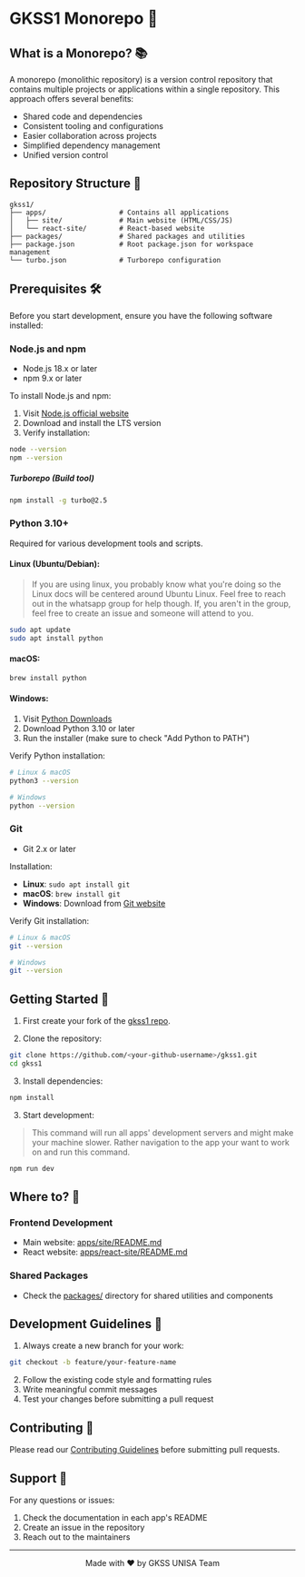 # GKSS1 Monorepo 🚀

## What is a Monorepo? 📚

A monorepo (monolithic repository) is a version control repository that contains multiple projects or applications within a single repository. This approach offers several benefits:

- Shared code and dependencies
- Consistent tooling and configurations
- Easier collaboration across projects
- Simplified dependency management
- Unified version control

## Repository Structure 📁

```
gkss1/
├── apps/                  # Contains all applications
│   ├── site/              # Main website (HTML/CSS/JS)
│   └── react-site/        # React-based website
├── packages/              # Shared packages and utilities
├── package.json           # Root package.json for workspace management
└── turbo.json             # Turborepo configuration
```

## Prerequisites 🛠️

Before you start development, ensure you have the following software installed:

### Node.js and npm

- Node.js 18.x or later
- npm 9.x or later

To install Node.js and npm:

1. Visit [Node.js official website](https://nodejs.org/)
2. Download and install the LTS version
3. Verify installation:

```bash
node --version
npm --version
```

##### Turborepo (Build tool)

```bash
npm install -g turbo@2.5
```

### Python 3.10+

Required for various development tools and scripts.

#### Linux (Ubuntu/Debian):

> If you are using linux, you probably know what you're doing so the Linux docs will be centered around Ubuntu Linux. Feel free to reach out in the whatsapp group for help though. If, you aren't in the group, feel free to create an issue and someone will attend to you.

```bash
sudo apt update
sudo apt install python
```

#### macOS:

```bash
brew install python
```

#### Windows:

1. Visit [Python Downloads](https://www.python.org/downloads/)
2. Download Python 3.10 or later
3. Run the installer (make sure to check "Add Python to PATH")

Verify Python installation:

```bash
# Linux & macOS
python3 --version

# Windows
python --version
```

### Git

- Git 2.x or later

Installation:

- **Linux**: `sudo apt install git`
- **macOS**: `brew install git`
- **Windows**: Download from [Git website](https://git-scm.com/download/win)

Verify Git installation:

```bash
# Linux & macOS
git --version

# Windows
git --version
```

## Getting Started 🚀

1. First create your fork of the [gkss1 repo](https://github.com/GKSS-UNISA/gkss1).

2. Clone the repository:

```bash
git clone https://github.com/<your-github-username>/gkss1.git
cd gkss1
```

3. Install dependencies:

```bash
npm install
```

3. Start development:

> This command will run all apps' development servers and might make your machine slower. Rather navigation to the app your want to work on and run this command.

```bash
npm run dev
```

## Where to? 🧭

### Frontend Development

- Main website: [apps/site/README.md](apps/site/README.md)
- React website: [apps/react-site/README.md](apps/react-site/README.md)

### Shared Packages

- Check the [packages/](packages/) directory for shared utilities and components

## Development Guidelines 📝

1. Always create a new branch for your work:

```bash
git checkout -b feature/your-feature-name
```

2. Follow the existing code style and formatting rules
3. Write meaningful commit messages
4. Test your changes before submitting a pull request

## Contributing 🤝

Please read our [Contributing Guidelines](CONTRIBUTING.md) before submitting pull requests.

## Support 💬

For any questions or issues:

1. Check the documentation in each app's README
2. Create an issue in the repository
3. Reach out to the maintainers

---

<p align="center">Made with ❤️ by GKSS UNISA Team</p>
